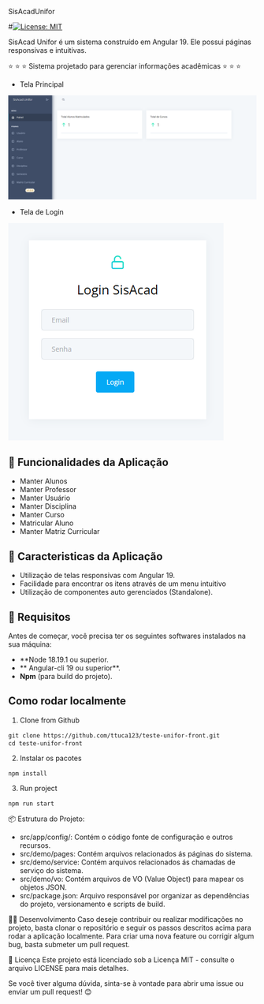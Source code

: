 SisAcadUnifor 

#[![License: MIT](https://img.shields.io/badge/License-MIT-yellow.svg)](https://opensource.org/licenses/MIT)

SisAcad Unifor é um sistema construído em Angular 19. Ele possui páginas responsivas e intuitivas.

:star: :star: :star: Sistema projetado para gerenciar informações acadêmicas :star: :star: :star:

- Tela Principal
  
![Dashboard](https://raw.githubusercontent.com/ttuca123/teste-unifor-front/4-criar-um-readme-detalhado/src/assets/screens/dashboard.png)

- Tela de Login
  
![Dashboard](https://raw.githubusercontent.com/ttuca123/teste-unifor-front/4-criar-um-readme-detalhado/src/assets/screens/login.png)

## 🚀 Funcionalidades da Aplicação
- Manter Alunos
- Manter Professor
- Manter Usuário
- Manter Disciplina
- Manter Curso
- Matricular Aluno
- Manter Matriz Curricular
## 🚀 Caracteristicas da Aplicação
- Utilização de telas responsivas com Angular 19.
- Facilidade para encontrar os itens através de um menu intuitivo
- Utilização de componentes auto gerenciados (Standalone).

## 🔧 Requisitos

Antes de começar, você precisa ter os seguintes softwares instalados na sua máquina:

- **Node 18.19.1 ou superior.
- ** Angular-cli 19 ou superior**.
- **Npm** (para build do projeto).

## Como rodar localmente

1. Clone from Github

```
git clone https://github.com/ttuca123/teste-unifor-front.git
cd teste-unifor-front 
```

2. Instalar os pacotes

```
npm install
```

3. Run project

```
npm run start
```
📦 Estrutura do Projeto:
- src/app/config/: Contém o código fonte de configuração e outros recursos.
- src/demo/pages: Contém arquivos relacionados ás páginas do sistema.
- src/demo/service: Contém arquivos relacionados ás chamadas de serviço do sistema.
- src/demo/vo: Contém arquivos de VO (Value Object) para mapear os objetos JSON.
- src/package.json: Arquivo responsável por organizar as dependências do projeto, versionamento e scripts de build.

🧑‍💻 Desenvolvimento
Caso deseje contribuir ou realizar modificações no projeto, basta clonar o repositório e seguir os passos descritos acima para rodar a aplicação localmente. Para criar uma nova feature ou corrigir algum bug, basta submeter um pull request.

📄 Licença
Este projeto está licenciado sob a Licença MIT - consulte o arquivo LICENSE para mais detalhes.

Se você tiver alguma dúvida, sinta-se à vontade para abrir uma issue ou enviar um pull request! 😊
